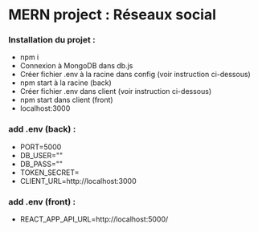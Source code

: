 # MERN project : Réseaux social

### Installation du projet :
  - npm i
  - Connexion à MongoDB dans db.js
  - Créer fichier .env à la racine dans config (voir instruction ci-dessous)
  - npm start à la racine (back)
  - Créer fichier .env dans client (voir instruction ci-dessous)
  - npm start dans client (front)
  - localhost:3000
 
### add .env (back) :
  - PORT=5000
  - DB_USER=""
  - DB_PASS=""
  - TOKEN_SECRET=
  - CLIENT_URL=http://localhost:3000

### add .env (front) :
  - REACT_APP_API_URL=http://localhost:5000/
